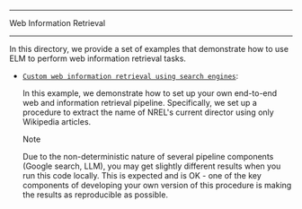 *************************
Web Information Retrieval
*************************

In this directory, we provide a set of examples that demonstrate how to use ELM to perform web information retrieval tasks.

- [`Custom web information retrieval using search engines`](./example_search_scrape_wiki.ipynb):

    In this example, we demonstrate how to set up your own end-to-end web and information retrieval pipeline.
    Specifically, we set up a procedure to extract the name of NREL's current director using only Wikipedia articles.

    > [!NOTE]
    > Due to the non-deterministic nature of several pipeline components (Google search, LLM), you may get
    > slightly different results when you run this code locally. This is expected and is OK - one of the key
    > components of developing your own version of this procedure is making the results as reproducible as
    > possible.
